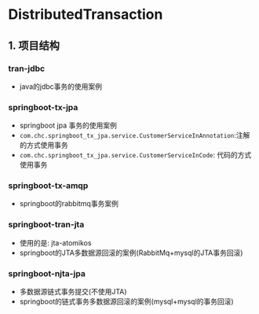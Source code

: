# DistributedTransaction

## 1. 项目结构

### tran-jdbc
* java的jdbc事务的使用案例

### springboot-tx-jpa
* springboot jpa 事务的使用案例
* `com.chc.springboot_tx_jpa.service.CustomerServiceInAnnotation`:注解的方式使用事务
* `com.chc.springboot_tx_jpa.service.CustomerServiceInCode`: 代码的方式使用事务

### springboot-tx-amqp 
* springboot的rabbitmq事务案例

### springboot-tran-jta 
* 使用的是: jta-atomikos
* springboot的JTA多数据源回滚的案例(RabbitMq+mysql的JTA事务回滚)

### springboot-njta-jpa
* 多数据源链式事务提交(不使用JTA)
* springboot的链式事务多数据源回滚的案例(mysql+mysql的事务回滚)
